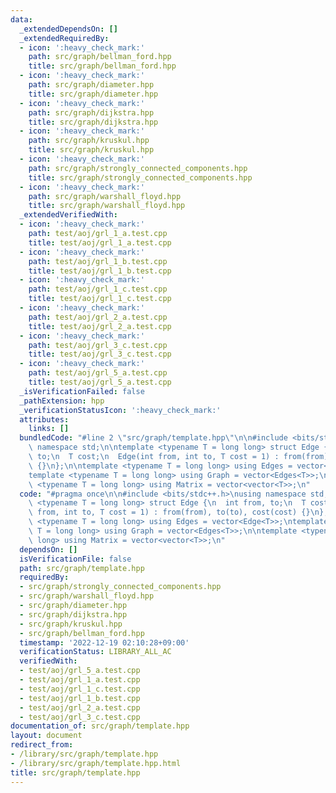 ```yaml
---
data:
  _extendedDependsOn: []
  _extendedRequiredBy:
  - icon: ':heavy_check_mark:'
    path: src/graph/bellman_ford.hpp
    title: src/graph/bellman_ford.hpp
  - icon: ':heavy_check_mark:'
    path: src/graph/diameter.hpp
    title: src/graph/diameter.hpp
  - icon: ':heavy_check_mark:'
    path: src/graph/dijkstra.hpp
    title: src/graph/dijkstra.hpp
  - icon: ':heavy_check_mark:'
    path: src/graph/kruskul.hpp
    title: src/graph/kruskul.hpp
  - icon: ':heavy_check_mark:'
    path: src/graph/strongly_connected_components.hpp
    title: src/graph/strongly_connected_components.hpp
  - icon: ':heavy_check_mark:'
    path: src/graph/warshall_floyd.hpp
    title: src/graph/warshall_floyd.hpp
  _extendedVerifiedWith:
  - icon: ':heavy_check_mark:'
    path: test/aoj/grl_1_a.test.cpp
    title: test/aoj/grl_1_a.test.cpp
  - icon: ':heavy_check_mark:'
    path: test/aoj/grl_1_b.test.cpp
    title: test/aoj/grl_1_b.test.cpp
  - icon: ':heavy_check_mark:'
    path: test/aoj/grl_1_c.test.cpp
    title: test/aoj/grl_1_c.test.cpp
  - icon: ':heavy_check_mark:'
    path: test/aoj/grl_2_a.test.cpp
    title: test/aoj/grl_2_a.test.cpp
  - icon: ':heavy_check_mark:'
    path: test/aoj/grl_3_c.test.cpp
    title: test/aoj/grl_3_c.test.cpp
  - icon: ':heavy_check_mark:'
    path: test/aoj/grl_5_a.test.cpp
    title: test/aoj/grl_5_a.test.cpp
  _isVerificationFailed: false
  _pathExtension: hpp
  _verificationStatusIcon: ':heavy_check_mark:'
  attributes:
    links: []
  bundledCode: "#line 2 \"src/graph/template.hpp\"\n\n#include <bits/stdc++.h>\nusing\
    \ namespace std;\n\ntemplate <typename T = long long> struct Edge {\n  int from,\
    \ to;\n  T cost;\n  Edge(int from, int to, T cost = 1) : from(from), to(to), cost(cost)\
    \ {}\n};\n\ntemplate <typename T = long long> using Edges = vector<Edge<T>>;\n\
    template <typename T = long long> using Graph = vector<Edges<T>>;\n\ntemplate\
    \ <typename T = long long> using Matrix = vector<vector<T>>;\n"
  code: "#pragma once\n\n#include <bits/stdc++.h>\nusing namespace std;\n\ntemplate\
    \ <typename T = long long> struct Edge {\n  int from, to;\n  T cost;\n  Edge(int\
    \ from, int to, T cost = 1) : from(from), to(to), cost(cost) {}\n};\n\ntemplate\
    \ <typename T = long long> using Edges = vector<Edge<T>>;\ntemplate <typename\
    \ T = long long> using Graph = vector<Edges<T>>;\n\ntemplate <typename T = long\
    \ long> using Matrix = vector<vector<T>>;\n"
  dependsOn: []
  isVerificationFile: false
  path: src/graph/template.hpp
  requiredBy:
  - src/graph/strongly_connected_components.hpp
  - src/graph/warshall_floyd.hpp
  - src/graph/diameter.hpp
  - src/graph/dijkstra.hpp
  - src/graph/kruskul.hpp
  - src/graph/bellman_ford.hpp
  timestamp: '2022-12-19 02:10:28+09:00'
  verificationStatus: LIBRARY_ALL_AC
  verifiedWith:
  - test/aoj/grl_5_a.test.cpp
  - test/aoj/grl_1_a.test.cpp
  - test/aoj/grl_1_c.test.cpp
  - test/aoj/grl_1_b.test.cpp
  - test/aoj/grl_2_a.test.cpp
  - test/aoj/grl_3_c.test.cpp
documentation_of: src/graph/template.hpp
layout: document
redirect_from:
- /library/src/graph/template.hpp
- /library/src/graph/template.hpp.html
title: src/graph/template.hpp
---
```

